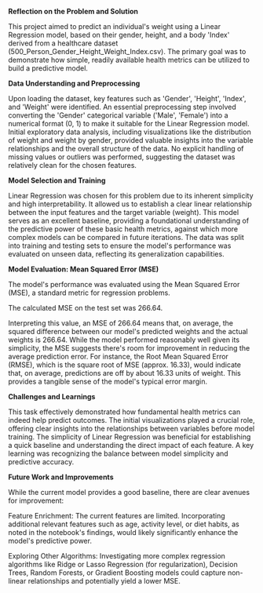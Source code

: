 **Reflection on the Problem and Solution**

This project aimed to predict an individual's weight using a Linear Regression model, based on their gender, height, and a body 'Index' derived from a healthcare dataset (500_Person_Gender_Height_Weight_Index.csv). The primary goal was to demonstrate how simple, readily available health metrics can be utilized to build a predictive model.

**Data Understanding and Preprocessing**

Upon loading the dataset, key features such as 'Gender', 'Height', 'Index', and 'Weight' were identified. An essential preprocessing step involved converting the 'Gender' categorical variable ('Male', 'Female') into a numerical format (0, 1) to make it suitable for the Linear Regression model. Initial exploratory data analysis, including visualizations like the distribution of weight and weight by gender, provided valuable insights into the variable relationships and the overall structure of the data. No explicit handling of missing values or outliers was performed, suggesting the dataset was relatively clean for the chosen features.

**Model Selection and Training**

Linear Regression was chosen for this problem due to its inherent simplicity and high interpretability. It allowed us to establish a clear linear relationship between the input features and the target variable (weight). This model serves as an excellent baseline, providing a foundational understanding of the predictive power of these basic health metrics, against which more complex models can be compared in future iterations. The data was split into training and testing sets to ensure the model's performance was evaluated on unseen data, reflecting its generalization capabilities.

**Model Evaluation: Mean Squared Error (MSE)**

The model's performance was evaluated using the Mean Squared Error (MSE), a standard metric for regression problems.

The calculated MSE on the test set was 266.64.

Interpreting this value, an MSE of 266.64 means that, on average, the squared difference between our model's predicted weights and the actual weights is 266.64. While the model performed reasonably well given its simplicity, the MSE suggests there's room for improvement in reducing the average prediction error. For instance, the Root Mean Squared Error (RMSE), which is the square root of MSE (approx. 16.33), would indicate that, on average, predictions are off by about 16.33 units of weight. This provides a tangible sense of the model's typical error margin.

**Challenges and Learnings**

This task effectively demonstrated how fundamental health metrics can indeed help predict outcomes. The initial visualizations played a crucial role, offering clear insights into the relationships between variables before model training. The simplicity of Linear Regression was beneficial for establishing a quick baseline and understanding the direct impact of each feature. A key learning was recognizing the balance between model simplicity and predictive accuracy.

**Future Work and Improvements**

While the current model provides a good baseline, there are clear avenues for improvement:

Feature Enrichment: The current features are limited. Incorporating additional relevant features such as age, activity level, or diet habits, as noted in the notebook's findings, would likely significantly enhance the model's predictive power.

Exploring Other Algorithms: Investigating more complex regression algorithms like Ridge or Lasso Regression (for regularization), Decision Trees, Random Forests, or Gradient Boosting models could capture non-linear relationships and potentially yield a lower MSE.
